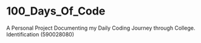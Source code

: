 # 100_Days_Of_Code
A Personal Project Documenting my Daily Coding Journey through College.
Identification (590028080)
